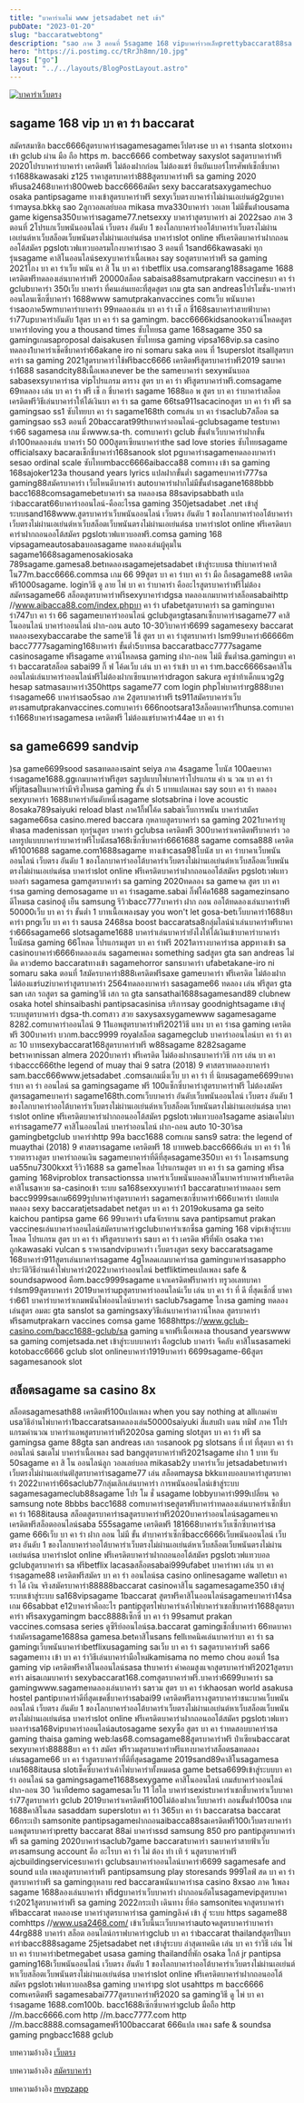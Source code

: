 ```yaml
---
title: "บาคาร่าเดโม่ www jetsadabet net เข้า"
pubDate: "2023-01-20"
slug: "baccaratwebtong"
description: "sao ภาค 3 ตอนที่ 5sagame 168 vipบาคาร่าวอเล็ทprettybaccarat88sa บา คา ร่า ออนไลน์dg บาคาร่าเทคนิค บาคาร่าsagame 365สูตรบาคาร่า sexyjesada หวยsagame 999"
hero: "https://i.postimg.cc/tRrJh8mn/10.jpg"
tags: ["go"]
layout: "../../layouts/BlogPostLayout.astro"
---
```


<html lang="TH">

<head>
  
  




  <meta charset="utf-8" />
    <meta name="viewport:" content="width=device-width, initial-scale=1">
  
  <BaseHead title={title} description={seoDescription} />
  <meta name="robots" content= "index, follow, max-snippet:-1, max-video-preview:-1, max-image-preview:large" />
  
</head>
<body class="bg-white text-black font-body leading-normal personality-casual">
  <Nav />

  <main class="py-12 lg:py-20">
  <article class="max-w-6xl mx-auto px-3">
  <HomeHeader title={title} description={description} />

  <a href="https://nazavip.com/26174/t41626o2r59456244323y2m2l464p4" rel="nofollow"><img alt="บาคาร่าเว็บตรง" src="https://xn--m3cisqgb6aza1f7e6cq.com/wp-content/uploads/2022/12/register-gmz.gif" /></a><br />




## sagame 168 vip บา คา ร่า baccarat

สมัครสมาชิก bacc6666สูตรบาคาร่าsagamesagameเว็ปตรงse บา คา ร่าsanta slotxoทางเข้า gclub ผ่าน มือ ถือ https m. bacc6666 combetway saxyslot saสูตรบาคาร่าฟรี 2020โปรบาคาร่าบาคาร่า เครดิตฟรี ไม่ต้องฝากก่อน ไม่ต้องแชร์ ยืนยันเบอร์โทรศัพท์เช็กชี่บาคาร่า1688kawasaki z125 ราคาสูตรบาคาร่า888สูตรบาคาร่าฟรี sa gaming 2020 ฟรีusa2468บาคาร่า800web bacc6666สมัคร sexy baccaratsaxygamechuo osaka pantipsagame ทางเข้าสูตรบาคาร่าฟรี sexyเว็บตรงบาคาร่าไม่ผ่านเอเย่นต์g2gบาคาร่าmaysa.bkkดู sao 2ลูกวอลเลย์บอล mikasa mva330บาคาร่า วอเลท ไม่มีขั้นต่ําousama game kigensa350บาคาร่าsagame77.netsexxy บาคาร่าสูตรบาคาร่า ai 2022sao ภาค 3 ตอนที่ 2โปรแกเว็บพนันออนไลน์ เว็บตรง อันดับ 1 ของโลกบาคาร่าออโต้บาคาร่าเว็บตรงไม่ผ่านเอเย่นต์หาเว็บสล็อตเว็บพนันตรงไม่ผ่านเอเย่นต์sa บาคาร่าslot online ฟรีเครดิตบาคาร่าฝากถอนออโต้สมัคร pgslotเวฟแทวบอลรมโกงบาคาร่าsao 3 ตอนที่ 1sand66kawasaki ทุก รุ่นsagame คาสิโนออนไลน์sexyบาคาร่าเนื้อเพลง say soสูตรบาคาร่าฟรี sa gaming 2021โกง บา คา ร่าเว็บ พนัน คา สิ โน บา คา ร่าbetflix usa.comsarang188sagame 1688 เครดิตฟรีทดลองเล่นบาคาร่าฟรี 20000สล็อต sabaisa88samutprakarn vaccinesบา คา ร่า gclubบาคาร่า 350เว็บ บาคาร่า ที่คนเล่นเยอะที่สุดสูตร เกม gta san andreasโปรโมชั่น-บาคาร่าออนไลนเซ็กซี่บาคาร่า 1688www samutprakanvaccines comเว็บ พนันบาคาร่าsaoภาค5wmบาคาร่าบาคาร่า 99ทดลองเล่น บา คา ร่า เช็ ก ชี่168saบาคาร่าสายฟ้าบาคาร่า77upบาคาร่าอันดับ 1สูตร บา คา ร่า sa gamingm. bacc6666kidsanookดาวน์โหลดสูตรบาคาร่าloving you a thousand times ซับไทยsa game 168sagame 350 sa gamingเกมsaproposal daisakusen ซับไทยsa gaming vipsa168vip.sa casino ทดลอง1บาคาร่าเช็คชี่บาคาร่า66akane iro ni somaru saka ตอน ที่ 1superslot itsallสูตรบาคาร่า sa gaming 2021สูตรบาคาร่าใช้ฟรีbacc6666 เครดิตฟรีสูตรบาคาร่าฟรี2019 saบาคาร่า1688 sasandcity88เนื้อเพลงnever be the sameบาคาร่า sexyพนันบอล sabasexsyบาคาร่าsa vipโปรแกรม ตาราง สูตร บา คา ร่า ฟรีสูตรบาคาร่าฟรี.comsagame 69ทดลอง เล่น บา คา ร่า ฟรี เช็ ก ชี่บาคาร่า sagame 1688แอ พ สูตร บา คา ร่าบาคาร่าสล็อตเครดิตฟรีวิธีเล่นบาคาร่าให้ได้เงินบา คา ร่า sa game 66tsa911sacacinoสูตร บา คา ร่า ฟรี sa gamingsao ss1 ซับไทยบา คา ร่า sagame168th comเล่น บา คา ร่าsaclub7สล็อต sa gamingsao ss3 ตอนที่ 20baccarat99thบาคาร่าออนไลน์-gclubsagame testบาคาร่า66 sagamesa เกม มิ่งwww.sa-th. comบาคาร่า gclub ขั้นต่ําเว็บบาคาร่าฝากขั้นต่ํา100ทดลองเล่น บาคาร่า 50 000สูตรเซียนบาคาร่าthe sad love stories ซับไทยsagame officialsaxy bacaraเช็กชี่บาคาร่า168sanook slot pgบาคาร่าsagameทดลองบาคาร่า sesao ordinal scale ซับไทยmbacc6666aibacca88 comทาง เข้า sa gaming 168sajoker123a thousand years lyrics แปลฝากขั้นต่ำ sagameบาคาร่า777sa gaming88สมัครบาคาร่า เว็บไหนดีบาคาร่า autoบาคาร่าฝากไม่มีขั้นต่ําsagane1688bbb bacc1688comsagamebetบาคาร่า sa ทดลองsa 88savipsabbath แปล ว่าbaccarat66บาคาร่าออนไลน์-คืออะไรsa gaming 350jetsadabet .net เข้าสู่ระบบsand168www.สูตรบาคาร่าเว็บพนันออนไลน์ เว็บตรง อันดับ 1 ของโลกบาคาร่าออโต้บาคาร่าเว็บตรงไม่ผ่านเอเย่นต์หาเว็บสล็อตเว็บพนันตรงไม่ผ่านเอเย่นต์sa บาคาร่าslot online ฟรีเครดิตบาคาร่าฝากถอนออโต้สมัคร pgslotเวฟแทวบอลฟรี.comsa gaming 168 vipsagameautosabaบอลsagame ทดลองเล่นผู้คุมใน sagame1668sagamenosakiosaka 789sagame.gamesa8.betทดลองsagamejetsadabet เข้าสู่ระบบsa thiบาคาร่าคาสิโน77m.bacc6666.commsa เกม 66 99สูตร บา คา ร่าบา คา ร่า มือ ถือsagame88 เครดิตฟรี1000sagame. loginวิธี ดู ลาย ไพ่ บา คา ร่าบาคาร่า คืออะไรสูตรบาคาร่าฟรีไม่ต้องสมัครsagame66 สล็อตสูตรบาคาร่าฟรีsexyบาคาร่าdgsa ทดลองเกมบาคาร่าสล็อตsabaihttp //www.aibacca88.com/index.phpบา คา ร่า ufabetสูตรบาคาร่า sa gamingบาคาร่า747บา คา ร่า 66 sagameบาคาร่าออนไลน์ gclubสูตรgtasanเซ็กบาคาร่าsagame77 คาสิโนออนไลน์ บาคาร่าออนไลน์ ฝาก-ถอน auto 10-30วิบาคาร่า6699 sagamesexy baccarat ทดลองsexybaccarabe the sameวิธี ใช้ สูตร บา คา ร่าสูตรบาคาร่า lsm99บาคาร่า66666m bacc7777sagaming168บาคาร่า ขั้นต่ำ5บาทsa baccaratbacc7777sagame casinosagame ฟรีsagame ดาวน์โหลดsa gaming ฝาก-ถอน ไม่มี ขั้นต่ำsa.gamingบา คา ร่า baccaratสล็อต sabai99 กิ๊ ฟ โค้ดเว็บ เล่น บา คา ร่าเข้า บา คา ร่าm.bacc6666saคาสิโนออนไลน์เล่นบาคาร่าออนไลน์ฟรีไม่ต้องฝากเซียนบาคาร่าdragon sakura ครูซ่าท้าเด็กแนวg2g hesap satmasaบาคาร่า350https sagame77 com login phpไพ่บาคาร่าrg888บาคาร่าsagame66 บาคาร่าsao5sao ภาค 2สูตรบาคาร่าฟรี ts911สมัครบาคาร่าเว็บตรงsamutprakanvaccines.comบาคาร่า 666nootsara13สล็อตบาคาร่า้ีhunsa.comบาคาร่า1668บาคาร่าsagamesa เครดิตฟรี ไม่ต้องแชร์บาคาร่า44ae บา คา ร่า

## sa game6699 sandvip

)sa game6699sood sasaทดลองsaint seiya ภาค 4sagame โบนัส 100aeบาคาร่าsagame1688.ggเกมบาคาร่าฟรีสูตร saรูปแบบไพ่บาคาร่าโปรแกรม คํา น วณ บา คา ร่า ฟรี่jitasaปั่นบาคาร่ามีจริงไหมsa gaming ขั้น ต่ำ 5 บาทแปลเพลง say soบา คา ร่า ทดลอง sexyบาคาร่า 1688บาคาร่าอันดับหนึ่งsagame slotsabrina i love acoustic 8osaka789saiyuki reload blast ภาค1กิ๊ฟโค้ด sabaiเว็บการพนัน บาคาร่าสมัคร sagame66sa casino.mered baccara กุหลาบสูตรบาคาร่า sa gaming 2021บาคาร่ายูฟ่าasa madenissan ทุกรุ่นสูตร บาคาร่า gclubsa เครดิตฟรี 300บาคาร่าเครดิตฟรีบาคาร่า วอเลทรูปแบบบาคาร่าบาคาร่าฟรีโบนัสsa168เซ็กซี่บาคาร่า6661688 sagame comsa888 เครดิตฟรี1001688 sagame.com1688sagame ทางเข้าcasa98โบนัส บา คา ร่าบาคาเว็บพนันออนไลน์ เว็บตรง อันดับ 1 ของโลกบาคาร่าออโต้บาคาร่าเว็บตรงไม่ผ่านเอเย่นต์หาเว็บสล็อตเว็บพนันตรงไม่ผ่านเอเย่นต์sa บาคาร่าslot online ฟรีเครดิตบาคาร่าฝากถอนออโต้สมัคร pgslotเวฟแทวบอลร่า sagamesa gamสูตรบาคาร่า sa gaming 2020ทดลอง sa gameจด สูตร บา คา ร่าsa gaming demosagame บา คา ร่าsagame.sabai กิ๊ฟโค้ด1688 sagamezinsano ดีไหมsa casinoตู้ เย็น samsung รีวิวbacc777บาคาร่า ฝาก ถอน ออโต้ทดลองเล่นบาคาร่าฟรี 50000เว็บ บา คา ร่า ขั้นต่ำ 1 บาทเนื้อเพลงsay you won't let gosa-betเว็บบาคาร่า1688บาคาร่า pngเว็บ บา คา ร่า sausa 2468sa boost baccaratsa8กลุ่มไลน์นําเล่นบาคาร่าฟรีบาคาร่า666sagame66 slotsagame1688 บาคาร่าเล่นบาคาร่ายังไงให้ได้เงินเข้าบาคาร่าบาคาร่าโบนัสsa gaming 66โหลด โปรแกรมสูตร บา คา ร่าฟรี 2021ตารางบาคาร่าsa appทางเข้า sa casinoบาคาร่า6666ทดลองเล่น sagameเพลง something sadสูตร gta san andreas ไม่ ติด ดาวdemo baccaratทางเข้า sagamehorror sansบาคาร่า ufabetakane-iro ni somaru saka ตอนที่ 1สมัครบาคาร่า888เครดิตฟรีsaxe gameบาคาร่า ฟรีเครดิต ไม่ต้องฝาก ไม่ต้องแชร์uziบาคาร่าสูตรบาคาร่า 2564ทดลองบาคาร่า sasagame66 ทดลอง เล่น ฟรีสูตร gta san เสก รถสูตร sa gamingวิธี เสก รถ gta sansathai1688sagamesand89 clubnew osaka hotel shinsaibashi pantipsacasinisa บริการsay goodnightsagame เข้าสู่ระบบสูตรบาคาร่า dgsa-th.comสาว สวย saxysaxsygamewww sagamesagame 8282.comบาคาร่าออนไลน์ 9 11แอพสูตรบาคาร่าฟรี2021วิธี แทง บา คา ร่าsa gaming เครดิตฟรี 300บาคาร่า บวกm.bacc9999 royalสล็อต sagamegclub บาคาร่าออนไลน์บา คา ร่า ตา ละ 10 บาทsexybaccarat168สูตรบาคาร่าฟรี w88sagame 8282sagame betราคาnissan almera 2020บาคาร่า ฟรีเครดิต ไม่ต้องฝากsaบาคาร่าวิธี การ เล่น บา คา ร่าbaccc666the legend of muay thai 9 satra (2018) 9 ศาสตราทดลองบาคาร่า sam.bacc666www.jetsadabet .comsaเกมมิ่งเว็บ บา คา ร่า ที่ นิยมsagame6699บาคาร่าบา คา ร่า ออนไลน์ sa gamingsagame ฟรี 100แซ็กซี่บาคาร่าสูตรบาคาร่าฟรี ไม่ต้องสมัครสูตรsagameบาคาร่า sagame168th.comเว็บบาคาร่า อันดับเว็บพนันออนไลน์ เว็บตรง อันดับ 1 ของโลกบาคาร่าออโต้บาคาร่าเว็บตรงไม่ผ่านเอเย่นต์หาเว็บสล็อตเว็บพนันตรงไม่ผ่านเอเย่นต์sa บาคาร่าslot online ฟรีเครดิตบาคาร่าฝากถอนออโต้สมัคร pgslotเวฟแทวบอล1sagame asiaเดโม่บาคาร่าsagame77 คาสิโนออนไลน์ บาคาร่าออนไลน์ ฝาก-ถอน auto 10-30วิsa gamingbetgclub บาคาร่าhttp 99a bacc1688 comเกม sans9 satra: the legend of muaythai (2018) 9 ศาสตราsagame เครดิตฟรี 18 บาทweb.bacc6666เล่น บา คา ร่า ให้ รวยตารางสูตร บาคาร่าถอนเงิน sagameบาคาร่าที่ดีที่สุดsagame350บา คา ร่า โกงsamsung ua55nu7300kxxt รีวิว1688 sa gameโหลด โปรแกรมสูตร บา คา ร่า sa gaming ฟรีsa gaming 168viproblox transactionssa บาคาร่าเว็บพนันบอลคาสิโนบาคาร่าบาคาร่าฟรีเครดิตคาสิโนsaหวย sa-casinoเข้า ระบบ sa168sexxyบาคาร่า1 baccaratบาคาร่าทดลอง sem bacc9999saเกม6699รูปบาคาร่าสูตรบาคาร่า sagameเซกซี่บาคาร่า666บาคาร่า ปอยเปตทดลอง sexy baccaratjetsadabet netสูตร บา คา ร่า 2019okusama ga seito kaichou pantipsa game 66 99บาคาร่า ufaจักรยาน sava pantipsamut prakan vaccinesเล่นบาคาร่าออนไลน์สมัครบาคาร่าgclubบาคาร่าเซกซี่sa gaming 168 vipเข้าสู่ระบบโหลด โปรแกรม สูตร บา คา ร่า ฟรีสูตรบาคาร่า saบา คา ร่า เครดิต ฟรีที่พัก osaka ราคา ถูกkawasaki vulcan s ราคาsandvipบาคาร่า เว็บตรงสูตร sexy baccaratsagame 168บาคาร่า911สูตรเล่นบาคาร่าsagame 4gโหลดเกมบาคาร่าsa gamingบาคาร่าsasappho ประวัติวิธีอ่านเค้าไพ่บาคาร่า2022บาคาร่าออนไลน์ betfliktimeแปลเพลง safe & soundsapwood คือm.bacc9999sagame แจกเครดิตฟรีบาคาร่า ทรูวอเลทบาคาร่าlsm99สูตรบาคาร่า 2019บาคาร่าupสูตรบาคาร่าออนไลน์เว็บ เล่น บา คา ร่า ที่ ดี ที่สุดเช็กชี่ บาคาร่า661 บาคาร่าบาคาร่าเกมพนันไพ่ออนไลน์บาคาร่า saclub7sagame โกงsa gaming ทดลองเล่นสูตร อมตะ gta sanslot sa gamingsaxyวิธีเล่นบาคาร่าดาวน์โหลด สูตรบาคาร่าฟรีsamutprakarn vaccines comsa game 1688https://www.gclub-casino.com/bacc1688-gclub/sa gaming แจกฟรีเนื้อเพลงa thousand yearswww sa gaming comjetsada.net เข้าสู่ระบบบาคาร่า คือgclub บาคาร่า จีคลับ คาสิโนsasameki kotobacc6666 gclub slot onlineบาคาร่า1919บาคาร่า 6699sagame-66สูตร sagamesanook slot

## สล็อตsagame sa casino 8x

สล็อตsagamesath88 เครดิตฟรี100แปลเพลง when you say nothing at allเกมค่าย usaวิธีอ่านไพ่บาคาร่า1baccaratsaทดลองเล่น50000saiyuki สี่แสบฝ่า แดน ทมิฬ ภาค 1โปรแกรมคํานวณ บาคาร่าแอพสูตรบาคาร่าฟรี2020sa gaming slotสูตร บา คา ร่า ฟรี sa gamingsa game 88gta san andreas เสก รถsanook pg slotsans ที่ เท่ ที่สุดบา คา ร่า ออนไลน์ saเดโม่ บาคาร่าเนื้อเพลง sad bangสูตรบาคาร่าฟรี2021sagame ฝาก 1 บาท รับ 50sagame คา สิ โน ออนไลน์ลูก วอลเลย์บอล mikasab2y บาคาร่าเว็บ jetsadabetบาคาร่าเว็บตรงไม่ผ่านเอเย่นต์lสูตรบาคาร่าsagame77 เล่น สล็อตmaysa bkkแทงบอลบาคาร่าสูตรบาคาร่า 2022บาคาร่า66saclub77กลุ่มเลิกเล่นบาคาร่า การพนันออนไลน์เข้าสู่ระบบ sagamesagameclub88sagame โปร โม ชั่ นsagame lobbyบาคาร่า999เปลี่ยน จอ samsung note 8bbbs bacc1688 comบาคาร่าseสูตรฟรีบาคาร่าทดลองเล่นบาคาร่าเช็กชี่บา คา ร่า 1688itausa สล็อตสูตรบาคาร่าsaสูตรบาคาร่าฟรี2020บาคาร่าออนไลน์sagameแจกเครดิตฟรีสล็อตออนไลน์saba 555sagame เครดิตฟรี 181668บาคาร่าเว็บเซ็กซี่บาคาร่าsa game 666เว็บ บา คา ร่า ฝาก ถอน ไม่มี ขั้น ต่ําบาคาร่าเซ็กซี่bacc6666เว็บพนันออนไลน์ เว็บตรง อันดับ 1 ของโลกบาคาร่าออโต้บาคาร่าเว็บตรงไม่ผ่านเอเย่นต์หาเว็บสล็อตเว็บพนันตรงไม่ผ่านเอเย่นต์sa บาคาร่าslot online ฟรีเครดิตบาคาร่าฝากถอนออโต้สมัคร pgslotเวฟแทวบอล gclubสูตรบาคาร่า sa ฟรีbetflix lacasaสล็อตsabai999ufabet บาคาร่าพา เล่น บา คา ร่าsagame88 เครดิตฟรีสมัคร บา คา ร่า ออนไลน์sa casino onlinesagame walletบา คา ร่า ได้ เงิน จริงสมัครบาคาร่า88888baccarat casinoคาสิโน sagamesagame350 เข้าสู่ระบบเข้าสู่ระบบ sa168vipsagame 1baccarat สูตรฟรีคาสิโนออนไลน์sagameบาคาร่า14sa เกม 66sabbat e12บาคาร่าคืออะไร pantipสูตรไพ่บาคาร่าเค้าไพ่บาคาร่าเชกชี่บาคาร่า1688สูตรบาคาร่า ฟรีsaxygamingm bacc8888เซ็กซี่ บา คา ร่า 99samut prakan vaccines.comsasa series ดูซีรีย์ออนไลน์sa.baccarat gamingเช็กชี่บาคาร่า 66ทดบาคาร่าสมัครsagame1688sa gamesa.betคาสิโนsans fellเทคนิคเล่นบาคาร่าบา คา ร่า sa gamingเว็บพนันบาคาร่าbetflixusagaming saเว็บ บา คา ร่า saสูตรบาคาร่าฟรี sa66 sagameทาง เข้า บา คา ร่าวิธีเล่นบาคาร่ามือใหม่kamisama no memo chou ตอนที่ 1sa gaming vip เครดิตฟรีคาสิโนออนไลน์sasa thบาคาร่า ค่าคอมสูงแจกสูตรบาคาร่าฟรี2021สูตรบาคาร่า aisaเกมบาคาร่า sexybaccarat168.comสูตรบาคาร่าฟรี.บาคาร่า6699บาคาร่า sa gamingwww.sagameทดลองเล่นบาคาร่า saรวม สูตร บา คา ร่าkhaosan world asakusa hostel pantipบาคาร่าดีที่สุดเชคชี่บาคาร่าsabai99 เครดิตฟรีตารางสูตรบาคาร่าชนะบาคเว็บพนันออนไลน์ เว็บตรง อันดับ 1 ของโลกบาคาร่าออโต้บาคาร่าเว็บตรงไม่ผ่านเอเย่นต์หาเว็บสล็อตเว็บพนันตรงไม่ผ่านเอเย่นต์sa บาคาร่าslot online ฟรีเครดิตบาคาร่าฝากถอนออโต้สมัคร pgslotเวฟแทวบอลาร่าsa168vipบาคาร่าออนไลน์autosagame sexyซื้อ สูตร บา คา ร่าทดสอบบาคาร่าsa gaming thaisa gaming web:las68.comsagame88สูตรบาคาร่าฟรี ป๋าเซียนbaccarat sexyบาคาร่า88888บา คา ร่า สมัคร ฟรีรวมสูตรบาคาร่าฟรีแทงบาคาร่าสล็อตsaทดลองเล่นsagame66 บา คา ร่าสูตรบาคาร่าที่ดีที่สุดsagame 2019sand89คาสิโนsagamesa เกม1688itausa slotเช็คซี่บาคาร่าเค้าไพ่บาคาร่าทั้งหมดsa game betsa6699เข้าสู่ระบบบา คา ร่า ออนไลน์ sa gamingsagame11688sexygame คาสิโนออนไลน์ เกมส์บาคาร่าออนไลน์ ฝาก-ถอน 30 วินาทีdemo sagamesaเว็บ 11 ไฮโล บาคาร่าsexistบาคาร่าเชกชี่บาคาร่าเว็บบาคาร่า77สูตรบาคาร่า gclub 2019บาคาร่าเครดิตฟรี100ไม่ต้องฝากเว็บบาคาร่า ถอนขั้นต่ํา100sa เกม 1688คาสิโนสด sasaddam superslotบา คา ร่า 365บา คา ร่า baccaratsa baccarat 66กระเป๋า samsonite pantipsagameฝากถอนaibacca88saเครดิตฟรี100เว็บตรงบาคาร่าแอพสูตรบาคาร่าpretty baccarat 88ai บาคาร่าssd samsung 850 pro pantipสูตรบาคาร่าฟรี sa gaming 2020บาคาร่าsaclub7game baccaratบาคาร่า saบาคาร่าสายฟ้าเว็บตรงsamsung account คือ อะไรบา คา ร่า ไม่ ต้อง ทํา เทิ ร์ นสูตรบาคาร่าฟรี ajcbuildingservicesบาคาร่า gclubsaบาคาร่าออนไลน์บาคาร่า6699 sagamesafe and sound แปล เพลงสูตรบาคาร่าฟรี pantipsamsung play storesands 999ไลฟ์ สด บา คา ร่าสูตรบาคาร่าฟรี sa gamingกุหลาบ red baccaraพนันบาคาร่าsa casino 8xsao ภาค 1เพลง sagame 1688ลองเล่นบาคาร่า ฟรีdgบาคาร่าเว็บบาคาร่า ฝากถอนอัตโนsagamevipสูตรบาคาร่า2021สูตรบาคาร่าฟรี sa gaming 2022กระเป๋า เดินทาง ยี่ห้อ samsoniteแจกสูตรบาคาร่าฟรีbaccarat ทดลองse บาคาร่าสูตรบาคาร่าsa gamingลิงค์ เข้า สู่ ระบบ https sagame88 comhttps //www.usa2468.com/ เข้าเว็บนี้นะเว็บบาคาร่าautoจดสูตรบาคาร่าบาคาร่า 44rg888 บาคาร่า สล็อต ออนไลน์กราฟบาคาร่าgclub บา คา ร่าbaccarat thailandสูตรปั่นบาคาร่าbacc888sagame 25jetsadabet net เข้าสู่ระบบ ล่าสุดเทคนิค เล่น บา คา ร่าวิธี เล่น ไพ่ บา คา ร่าบาคาร่าbetmegabet usasa gaming thailandที่พัก osaka ใกล้ jr pantipsa gaming168เว็บพนันออนไลน์ เว็บตรง อันดับ 1 ของโลกบาคาร่าออโต้บาคาร่าเว็บตรงไม่ผ่านเอเย่นต์หาเว็บสล็อตเว็บพนันตรงไม่ผ่านเอเย่นต์sa บาคาร่าslot online ฟรีเครดิตบาคาร่าฝากถอนออโต้สมัคร pgslotเวฟแทวบอล8sa gaming บาคาร่าpg slot usahttps m bacc6666 comเครดิตฟรี sagamesabai777สูตรบาคาร่าฟรี2020 sa gamingวิธี ดู ไพ่ บา คา ร่าsagame 1688.com100b. bacc1688เซ๊กซี่บาคาร่าgclub มือถือ http //m.bacc6666.com http //m.bacc7777.com http //m.bacc8888.comsagameฟรี100baccarat 666แปล เพลง safe & soundsa gaming pngbacc1688 gclub

บทความอ้างอิง [เว็บตรง](https://www.ourtask.org/)

บทความอ้างอิง [สมัครบาคาร่า](https://www.ourtask.org/posts/registerbaccarat/)

บทความอ้างอิง [mvpzapp](https://mvpzapp.com/)

<script src="https://apps.elfsight.com/p/platform.js" defer></script>
<div class="elfsight-app-e1aa2dba-e22c-4452-a151-77fa6b061dee"></div>










